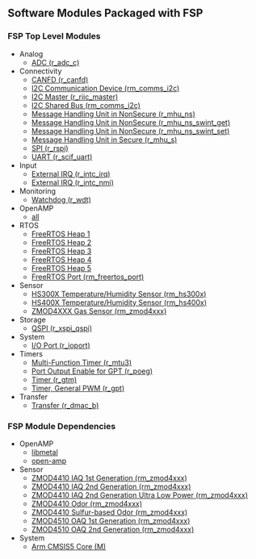 ## Software Modules Packaged with FSP

### FSP Top Level Modules
  * Analog
    * [ADC (r_adc_c)](https://renesas.github.io/rzg-fsp/group___a_d_c___c.html)
  * Connectivity
    * [CANFD (r_canfd)](https://renesas.github.io/rzg-fsp/group___c_a_n_f_d.html)
    * [I2C Communication Device (rm_comms_i2c)](https://renesas.github.io/rzg-fsp/group___r_m___c_o_m_m_s___i2_c.html)
    * [I2C Master (r_riic_master)](https://renesas.github.io/rzg-fsp/group___r_i_i_c___m_a_s_t_e_r.html)
    * [I2C Shared Bus (rm_comms_i2c)](https://renesas.github.io/rzg-fsp/group___r_m___c_o_m_m_s___i2_c.html)
    * [Message Handling Unit in NonSecure (r_mhu_ns)](https://renesas.github.io/rzg-fsp/group___m_h_u___n_s.html)
    * [Message Handling Unit in NonSecure (r_mhu_ns_swint_get)](https://renesas.github.io/rzg-fsp/group___m_h_u___n_s___s_w_i_n_t___g_e_t.html)
    * [Message Handling Unit in NonSecure (r_mhu_ns_swint_set)](https://renesas.github.io/rzg-fsp/group___m_h_u___n_s___s_w_i_n_t___s_e_t.html)
    * [Message Handling Unit in Secure (r_mhu_s)](https://renesas.github.io/rzg-fsp/group___m_h_u___s.html)
    * [SPI (r_rspi)](https://renesas.github.io/rzg-fsp/group___r_s_p_i.html)
    * [UART (r_scif_uart)](https://renesas.github.io/rzg-fsp/group___s_c_i_f___u_a_r_t.html)
  * Input
    * [External IRQ (r_intc_irq)](https://renesas.github.io/rzg-fsp/group___i_n_t_c___i_r_q.html)
    * [External IRQ (r_intc_nmi)](https://renesas.github.io/rzg-fsp/group___i_n_t_c___n_m_i.html)
  * Monitoring
    * [Watchdog (r_wdt)](https://renesas.github.io/rzg-fsp/group___w_d_t.html)
  * OpenAMP
    * [all](https://github.com/OpenAMP)
  * RTOS
    * [FreeRTOS Heap 1](https://www.freertos.org/a00111.html#heap_1)
    * [FreeRTOS Heap 2](https://www.freertos.org/a00111.html#heap_2)
    * [FreeRTOS Heap 3](https://www.freertos.org/a00111.html#heap_3)
    * [FreeRTOS Heap 4](https://www.freertos.org/a00111.html#heap_4)
    * [FreeRTOS Heap 5](https://www.freertos.org/a00111.html#heap_5)
    * [FreeRTOS Port (rm_freertos_port)](https://renesas.github.io/rzg-fsp/group___r_m___f_r_e_e_r_t_o_s___p_o_r_t.html)
  * Sensor
    * [HS300X Temperature/Humidity Sensor (rm_hs300x)](https://renesas.github.io/rzg-fsp/group___r_m___h_s300_x.html)
    * [HS400X Temperature/Humidity Sensor (rm_hs400x)](https://renesas.github.io/rzg-fsp/group___r_m___h_s400_x.html)
    * [ZMOD4XXX Gas Sensor (rm_zmod4xxx)](https://renesas.github.io/rzg-fsp/group___r_m___z_m_o_d4_x_x_x.html)
  * Storage
    * [QSPI (r_xspi_qspi)](https://renesas.github.io/rzg-fsp/group___x_s_p_i___q_s_p_i.html)
  * System
    * [I/O Port (r_ioport)](https://renesas.github.io/rzg-fsp/group___i_o_p_o_r_t.html)
  * Timers
    * [Multi-Function Timer (r_mtu3)](https://renesas.github.io/rzg-fsp/group___m_t_u3.html)
    * [Port Output Enable for GPT (r_poeg)](https://renesas.github.io/rzg-fsp/group___p_o_e_g___a_p_i.html)
    * [Timer (r_gtm)](https://renesas.github.io/rzg-fsp/group___g_t_m.html)
    * [Timer, General PWM (r_gpt)](https://renesas.github.io/rzg-fsp/group___g_p_t.html)
  * Transfer
    * [Transfer (r_dmac_b)](https://renesas.github.io/rzg-fsp/group___d_m_a_c___b.html)


### FSP Module Dependencies
  * OpenAMP
    * [libmetal](https://github.com/OpenAMP/libmetal)
    * [open-amp](https://github.com/OpenAMP/open-amp)
  * Sensor
    * [ZMOD4410 IAQ 1st Generation (rm_zmod4xxx)](https://renesas.github.io/rzg-fsp/group___r_m___z_m_o_d4_x_x_x.html)
    * [ZMOD4410 IAQ 2nd Generation (rm_zmod4xxx)](https://renesas.github.io/rzg-fsp/group___r_m___z_m_o_d4_x_x_x.html)
    * [ZMOD4410 IAQ 2nd Generation Ultra Low Power (rm_zmod4xxx)](https://renesas.github.io/rzg-fsp/group___r_m___z_m_o_d4_x_x_x.html)
    * [ZMOD4410 Odor (rm_zmod4xxx)](https://renesas.github.io/rzg-fsp/group___r_m___z_m_o_d4_x_x_x.html)
    * [ZMOD4410 Sulfur-based Odor (rm_zmod4xxx)](https://renesas.github.io/rzg-fsp/group___r_m___z_m_o_d4_x_x_x.html)
    * [ZMOD4510 OAQ 1st Generation (rm_zmod4xxx)](https://renesas.github.io/rzg-fsp/group___r_m___z_m_o_d4_x_x_x.html)
    * [ZMOD4510 OAQ 2nd Generation (rm_zmod4xxx)](https://renesas.github.io/rzg-fsp/group___r_m___z_m_o_d4_x_x_x.html)
  * System
    * [Arm CMSIS5 Core (M)](https://arm-software.github.io/CMSIS_5/Core/html/index.html)

